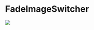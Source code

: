 # FadeImageSwitcher

![](https://github.com/kimkevin/FadeImageSwitcher/blob/master/samples/demo.gif)
